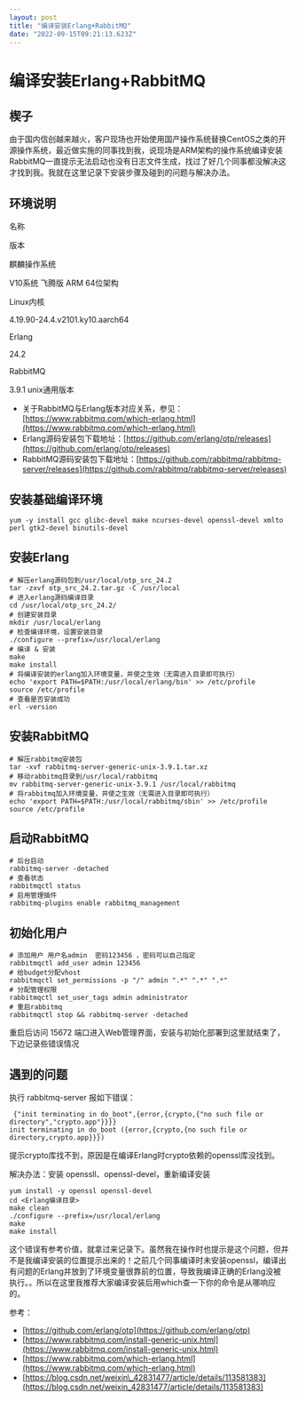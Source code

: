 ```yaml
---
layout: post
title: "编译安装Erlang+RabbitMQ"
date: "2022-09-15T09:21:13.623Z"
---
```

编译安装Erlang+RabbitMQ
===================

楔子
--

由于国内信创越来越火，客户现场也开始使用国产操作系统替换CentOS之类的开源操作系统，最近做实施的同事找到我，说现场是ARM架构的操作系统编译安装RabbitMQ一直提示无法启动也没有日志文件生成，找过了好几个同事都没解决这才找到我。我就在这里记录下安装步骤及碰到的问题与解决办法。

环境说明
----

名称

版本

麒麟操作系统

V10系统 飞腾版 ARM 64位架构

Linux内核

4.19.90-24.4.v2101.ky10.aarch64

Erlang

24.2

RabbitMQ

3.9.1 unix通用版本

*   关于RabbitMQ与Erlang版本对应关系，参见：[https://www.rabbitmq.com/which-erlang.html](https://www.rabbitmq.com/which-erlang.html)
*   Erlang源码安装包下载地址：[https://github.com/erlang/otp/releases](https://github.com/erlang/otp/releases)
*   RabbitMQ源码安装包下载地址：[https://github.com/rabbitmq/rabbitmq-server/releases](https://github.com/rabbitmq/rabbitmq-server/releases)

安装基础编译环境
--------

    yum -y install gcc glibc-devel make ncurses-devel openssl-devel xmlto perl gtk2-devel binutils-devel
    

安装Erlang
--------

    # 解压erlang源码包到/usr/local/otp_src_24.2
    tar -zxvf otp_src_24.2.tar.gz -C /usr/local
    # 进入erlang源码编译目录
    cd /usr/local/otp_src_24.2/
    # 创建安装目录
    mkdir /usr/local/erlang
    # 检查编译环境，设置安装目录
    ./configure --prefix=/usr/local/erlang
    # 编译 & 安装
    make 
    make install
    # 将编译安装的erlang加入环境变量，并使之生效（无需进入目录即可执行）
    echo 'export PATH=$PATH:/usr/local/erlang/bin' >> /etc/profile
    source /etc/profile
    # 查看是否安装成功
    erl -version
    

**安装**RabbitMQ
--------------

    # 解压rabbitmq安装包
    tar -xvf rabbitmq-server-generic-unix-3.9.1.tar.xz
    # 移动rabbitmq目录到/usr/local/rabbitmq
    mv rabbitmq-server-generic-unix-3.9.1 /usr/local/rabbitmq
    # 将rabbitmq加入环境变量，并使之生效（无需进入目录即可执行）
    echo 'export PATH=$PATH:/usr/local/rabbitmq/sbin' >> /etc/profile
    source /etc/profile
    

启动RabbitMQ
----------

    # 后台启动
    rabbitmq-server -detached
    # 查看状态
    rabbitmqctl status
    # 启用管理插件
    rabbitmq-plugins enable rabbitmq_management
    

初始化用户
-----

    # 添加用户 用户名admin  密码123456 ，密码可以自己指定
    rabbitmqctl add_user admin 123456
    # 给budget分配vhost
    rabbitmqctl set_permissions -p "/" admin ".*" ".*" ".*"
    # 分配管理权限
    rabbitmqctl set_user_tags admin administrator
    # 重启rabbitmq
    rabbitmqctl stop && rabbitmq-server -detached
    

重启后访问 15672 端口进入Web管理界面，安装与初始化部署到这里就结束了，下边记录些错误情况

遇到的问题
-----

执行 rabbitmq-server 报如下错误：

     {"init terminating in do_boot",{error,{crypto,{"no such file or directory","crypto.app"}}}}
    init terminating in do_boot ({error,{crypto,{no such file or directory,crypto.app}}})
    

提示crypto库找不到，原因是在编译Erlang时crypto依赖的openssl库没找到。

解决办法：安装 openssll、openssl-devel，重新编译安装

    yum install -y openssl openssl-devel
    cd <Erlang编译目录>
    make clean
    ./configure --prefix=/usr/local/erlang
    make
    make install
    

这个错误有参考价值，就拿过来记录下。虽然我在操作时也提示是这个问题，但并不是我编译安装的位置提示出来的！之前几个同事编译时未安装openssl，编译出有问题的Erlang并放到了环境变量很靠前的位置，导致我编译正确的Erlang没被执行。。所以在这里我推荐大家编译安装后用which查一下你的命令是从哪响应的。

参考：

*   [https://github.com/erlang/otp](https://github.com/erlang/otp)
*   [https://www.rabbitmq.com/install-generic-unix.html](https://www.rabbitmq.com/install-generic-unix.html)
*   [https://www.rabbitmq.com/which-erlang.html](https://www.rabbitmq.com/which-erlang.html)
*   [https://blog.csdn.net/weixin\_42831477/article/details/113581383](https://blog.csdn.net/weixin_42831477/article/details/113581383)